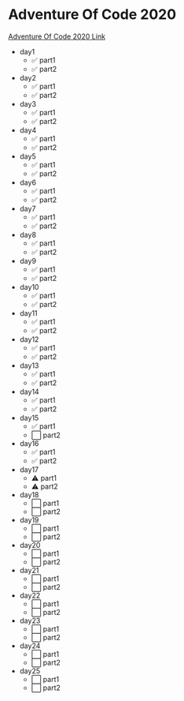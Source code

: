 # Adventure Of Code 2020

[Adventure Of Code 2020 Link](https://adventofcode.com/2020)

- day1
  - ✅ part1
  - ✅ part2
- day2
  - ✅ part1
  - ✅ part2
- day3
  - ✅ part1
  - ✅ part2
- day4
  - ✅ part1
  - ✅ part2
- day5
  - ✅ part1
  - ✅ part2
- day6
  - ✅ part1
  - ✅ part2
- day7
  - ✅ part1
  - ✅ part2
- day8
  - ✅ part1
  - ✅ part2
- day9
  - ✅ part1
  - ✅ part2
- day10
  - ✅ part1
  - ✅ part2
- day11
  - ✅ part1
  - ✅ part2
- day12
  - ✅ part1
  - ✅ part2
- day13
  - ✅ part1
  - ✅ part2
- day14
  - ✅ part1
  - ✅ part2
- day15
  - ✅ part1
  - ⬜️ part2
- day16
  - ✅ part1
  - ✅ part2
- day17
  - ⚠️ part1
  - ⚠️ part2
- day18
  - ⬜️ part1
  - ⬜️ part2
- day19
  - ⬜️ part1
  - ⬜️ part2
- day20
  - ⬜️ part1
  - ⬜️ part2
- day21
  - ⬜️ part1
  - ⬜️ part2
- day22
  - ⬜️ part1
  - ⬜️ part2
- day23
  - ⬜️ part1
  - ⬜️ part2
- day24
  - ⬜️ part1
  - ⬜️ part2
- day25
  - ⬜️ part1
  - ⬜️ part2
